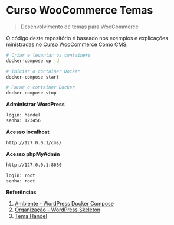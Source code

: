 # Curso WooCommerce Temas
> Desenvolvimento de temas para WooCommerce

O código deste repositório é baseado nos exemplos e explicações ministradas no [Curso WooCommerce Como CMS](https://www.origamid.com/curso/woocommerce-como-cms). 

```bash
# Criar e levantar os containers
docker-compose up -d

# Iniciar o container Docker
docker-compose start

# Parar o container Docker
docker-compose stop
```

**Administrar WordPress**
```txt
login: handel
senha: 123456
```

**Acesso localhost**
```txt
http://127.0.0.1/cms/
```

**Acesso phpMyAdmin**
```txt
http://127.0.0.1:8080

login: root
senha: root
```

**Referências**
1. [Ambiente - WordPress Docker Compose](https://github.com/nezhar/wordpress-docker-compose)
2. [Organização - WordPress Skeleton](https://github.com/markjaquith/WordPress-Skeleton)
3. [Tema Handel](https://www.origamid.com/curso/woocommerce-como-cms)